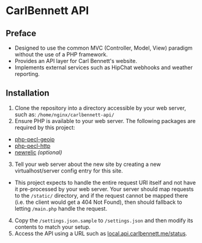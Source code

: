 # CarlBennett API
## Preface
- Designed to use the common MVC (Controller, Model, View) paradigm without the use of a PHP framework.
- Provides an API layer for Carl Bennett's website.
- Implements external services such as HipChat webhooks and weather reporting.

## Installation
1. Clone the repository into a directory accessible by your web server, such as: ```/home/nginx/carlbennett-api/```
2. Ensure PHP is available to your web server. The following packages are required by this project:
 - [php-pecl-geoip](https://php.net/manual/book.geoip.php)
 - [php-pecl-http](https://php.net/manual/http.install.php)
 - [newrelic](https://docs.newrelic.com/docs/agents/php-agent/getting-started/new-relic-php) _(optional)_
3. Tell your web server about the new site by creating a new virtualhost/server config entry for this site.
 - This project expects to handle the entire request URI itself and not have it pre-processed by your web server. Your server should map requests to the ```/static/``` directory, and if the request cannot be mapped there (i.e. the client would get a 404 Not Found), then should fallback to letting ```/main.php``` handle the request.
4. Copy the ```/settings.json.sample``` to ```/settings.json``` and then modify its contents to match your setup.
5. Access the API using a URL such as [local.api.carlbennett.me/status](https://local.api.carlbennett.me/status).
